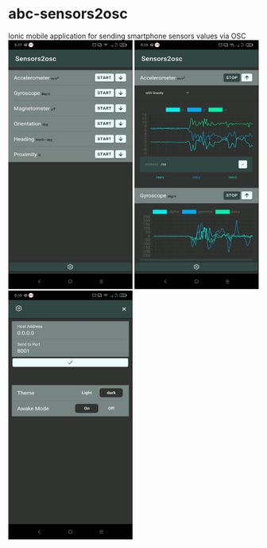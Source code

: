 # abc-sensors2osc
Ionic mobile application for sending smartphone sensors values via OSC 
<br>
<img src="s2o-home.jpg" width="250" height="500">
<img src="s2o-sensors.jpg" width="250" height="500">
<img src="s2o-settings.jpg" width="250" height="500">
